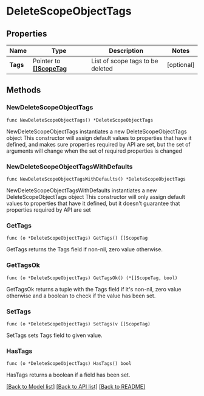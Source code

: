 # DeleteScopeObjectTags

## Properties

Name | Type | Description | Notes
------------ | ------------- | ------------- | -------------
**Tags** | Pointer to [**[]ScopeTag**](ScopeTag.md) | List of scope tags to be deleted | [optional] 

## Methods

### NewDeleteScopeObjectTags

`func NewDeleteScopeObjectTags() *DeleteScopeObjectTags`

NewDeleteScopeObjectTags instantiates a new DeleteScopeObjectTags object
This constructor will assign default values to properties that have it defined,
and makes sure properties required by API are set, but the set of arguments
will change when the set of required properties is changed

### NewDeleteScopeObjectTagsWithDefaults

`func NewDeleteScopeObjectTagsWithDefaults() *DeleteScopeObjectTags`

NewDeleteScopeObjectTagsWithDefaults instantiates a new DeleteScopeObjectTags object
This constructor will only assign default values to properties that have it defined,
but it doesn't guarantee that properties required by API are set

### GetTags

`func (o *DeleteScopeObjectTags) GetTags() []ScopeTag`

GetTags returns the Tags field if non-nil, zero value otherwise.

### GetTagsOk

`func (o *DeleteScopeObjectTags) GetTagsOk() (*[]ScopeTag, bool)`

GetTagsOk returns a tuple with the Tags field if it's non-nil, zero value otherwise
and a boolean to check if the value has been set.

### SetTags

`func (o *DeleteScopeObjectTags) SetTags(v []ScopeTag)`

SetTags sets Tags field to given value.

### HasTags

`func (o *DeleteScopeObjectTags) HasTags() bool`

HasTags returns a boolean if a field has been set.


[[Back to Model list]](../README.md#documentation-for-models) [[Back to API list]](../README.md#documentation-for-api-endpoints) [[Back to README]](../README.md)


